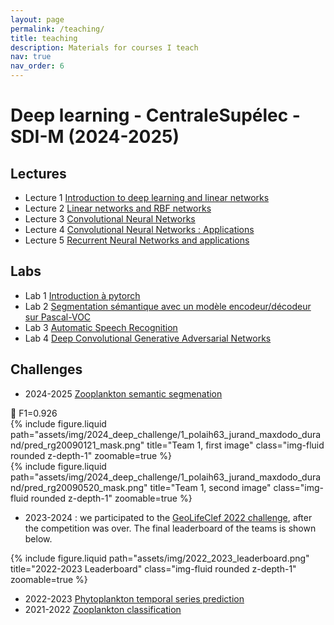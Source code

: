 ```yaml
---
layout: page
permalink: /teaching/
title: teaching
description: Materials for courses I teach
nav: true
nav_order: 6
---
```


# Deep learning - CentraleSupélec - SDI-M (2024-2025)

## Lectures

- Lecture 1 [Introduction to deep learning and linear networks](https://frezza.pages.centralesupelec.fr/teachml2/Supports/NeuralNetworks/00-intro.html)
- Lecture 2 [Linear networks and RBF networks](https://frezza.pages.centralesupelec.fr/teachml2/Supports/NeuralNetworks/02-ffn.html)
- Lecture 3 [Convolutional Neural Networks](https://frezza.pages.centralesupelec.fr/teachml2/Supports/NeuralNetworks/03-cnn.html)
- Lecture 4 [Convolutional Neural Networks : Applications](https://frezza.pages.centralesupelec.fr/teachml2/Supports/NeuralNetworks/04-cnn.html)
- Lecture 5 [Recurrent Neural Networks and applications](https://frezza.pages.centralesupelec.fr/teachml2/Supports/NeuralNetworks/05-rnn.html)

## Labs

- Lab 1 [Introduction à pytorch](https://ia2vr.gitlabpages.inria.fr/iliar/pytorch_introduction.html)
- Lab 2 [Segmentation sémantique avec un modèle encodeur/décodeur sur Pascal-VOC](https://ia2vr.gitlabpages.inria.fr/deeplearning/lab2.html)
- Lab 3 [Automatic Speech Recognition](https://teaching.pages.centralesupelec.fr/deeplearning-lectures-build/02-pytorch-asr.html)
- Lab 4 [Deep Convolutional Generative Adversarial Networks](https://teaching.pages.centralesupelec.fr/deeplearning-lectures-build/03-pytorch-gan.html)

## Challenges

- 2024-2025 [Zooplankton semantic segmenation](https://www.kaggle.com/competitions/3md4040-2025-challenge/overview)

<div class="row">
	🥱 F1=0.926
    <div class="col-sm-4">
		{% include figure.liquid path="assets/img/2024_deep_challenge/1_polaih63_jurand_maxdodo_durand/pred_rg20090121_mask.png" title="Team 1, first image" class="img-fluid rounded z-depth-1" zoomable=true %}
    </div>
    <div class="col-sm-4">
		{% include figure.liquid path="assets/img/2024_deep_challenge/1_polaih63_jurand_maxdodo_durand/pred_rg20090520_mask.png" title="Team 1, second image" class="img-fluid rounded z-depth-1" zoomable=true %}
    </div>
</div>


- 2023-2024 : we participated to the [GeoLifeClef 2022 challenge](https://www.kaggle.com/competitions/geolifeclef-2022-lifeclef-2022-fgvc9/overview), after the competition was over. The final leaderboard of the teams is shown below.

<div class="row">
    <div class="col-sm-4">
	</div>
    <div class="col-sm-4">
		{% include figure.liquid path="assets/img/2022_2023_leaderboard.png" title="2022-2023 Leaderboard" class="img-fluid rounded z-depth-1" zoomable=true %}
    </div>
    <div class="col-sm-4">
	</div>
</div>

- 2022-2023 [Phytoplankton temporal series prediction](https://www.kaggle.com/c/temporal-prediction-of-plankton)
- 2021-2022 [Zooplankton classification](https://www.kaggle.com/c/3md4040-2022-challenge)
